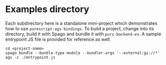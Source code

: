 # Examples directory

Each subdirectory here is a standalone mini-project which demonstrates how to use `purescript-ags-bindings`.
To build a project, change into its directory, build it with Spago and bundle it with `purs-backend-es`.
A sample entrypoint JS file is provided for reference as well.

```shell
cd <project-name>
spago bundle --bundle-type module --bundler-args '--external:gi://*'
ags -c ./entrypoint.js
```

